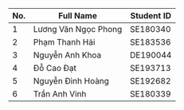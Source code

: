 | No. | Full Name               | Student ID |
|-----|-------------------------|------------|
| 1   | Lương Văn Ngọc Phong   | SE180340   |
| 2   | Phạm Thanh Hải         | SE183536   |
| 3   | Nguyễn Anh Khoa         | DE190044   |
| 4   | Đỗ Cao Đạt             | SE193713   |
| 5   | Nguyễn Đình Hoàng      | SE192682   |
| 6   | Trần Anh Vinh         | SE180339   |
